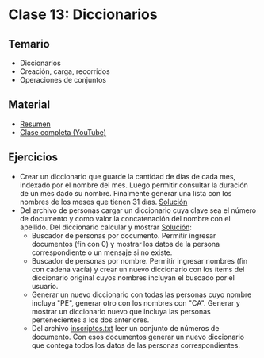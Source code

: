 # Clase 13: Diccionarios

## Temario
    
* Diccionarios
* Creación, carga, recorridos
* Operaciones de conjuntos

## Material

* [Resumen](https://www.xmind.net/m/esYCm9)
* [Clase completa (YouTube)](https://youtu.be/9TJIUlaV1jM)

## Ejercicios 

* Crear un diccionario que guarde la cantidad de días de cada mes, indexado por el nombre del mes. 
Luego permitir consultar la duración de un mes dado su nombre. Finalmente generar una lista con los nombres de los meses
que tienen 31 días. [Solución](./diccionarios.py)
* Del archivo de personas cargar un diccionario cuya clave sea el número de documento y como valor la concatenación del
nombre con el apellido. Del diccionario calcular y mostrar [Solución](./personas.py):
   * Buscador de personas por documento. Permitir ingresar documentos (fin con 0) y mostrar los datos de la persona correspondiente o un mensaje si no existe.
   * Buscador de personas por nombre. Permitir ingresar nombres (fin con cadena vacía) y crear un nuevo diccionario con los 
ítems del diccionario original cuyos nombres incluyan el buscado por el usuario.
   * Generar un nuevo diccionario con todas las personas cuyo nombre incluya "PE", generar otro con los nombres con "CA". 
Generar y mostrar un diccionario nuevo que incluya las personas pertenecientes a los dos anteriores. 
   * Del archivo [inscriptos.txt](inscriptos.txt) leer un conjunto de números de documento. Con esos documentos generar un nuevo
diccionario que contega todos los datos de las personas correspondientes.

